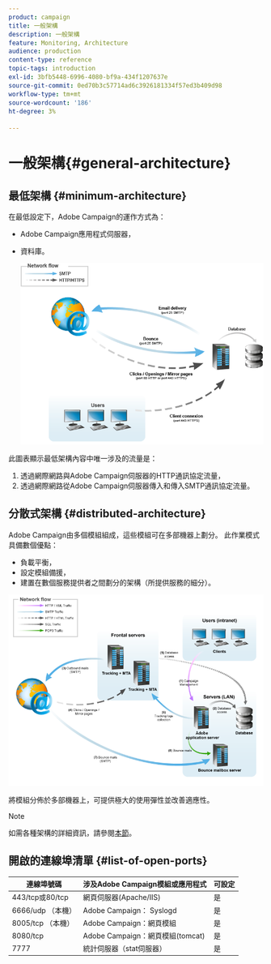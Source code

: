 ```yaml
---
product: campaign
title: 一般架構
description: 一般架構
feature: Monitoring, Architecture
audience: production
content-type: reference
topic-tags: introduction
exl-id: 3bfb5448-6996-4080-bf9a-434f1207637e
source-git-commit: 0ed70b3c57714ad6c3926181334f57ed3b409d98
workflow-type: tm+mt
source-wordcount: '186'
ht-degree: 3%

---
```


# 一般架構{#general-architecture}



## 最低架構 {#minimum-architecture}

在最低設定下，Adobe Campaign的運作方式為：

* Adobe Campaign應用程式伺服器，
* 資料庫。

  ![](assets/formation_exploitation.png)

此圖表顯示最低架構內容中唯一涉及的流量是：

1. 透過網際網路與Adobe Campaign伺服器的HTTP通訊協定流量，
1. 透過網際網路從Adobe Campaign伺服器傳入和傳入SMTP通訊協定流量。

## 分散式架構 {#distributed-architecture}

Adobe Campaign由多個模組組成，這些模組可在多部機器上劃分。 此作業模式具備數個優點：

* 負載平衡，
* 設定模組備援，
* 建置在數個服務提供者之間劃分的架構（所提供服務的細分）。

![](assets/architecturerepartie.png)

將模組分佈於多部機器上，可提供極大的使用彈性並改善適應性。

>[!NOTE]
>
>如需各種架構的詳細資訊，請參閱[本節](../../installation/using/general-architecture.md)。

## 開啟的連線埠清單 {#list-of-open-ports}

| 連線埠號碼 | 涉及Adobe Campaign模組或應用程式 | 可設定 |
|---|---|---|
| 443/tcp或80/tcp | 網頁伺服器(Apache/IIS) | 是 |
| 6666/udp （本機） | Adobe Campaign： Syslogd | 是 |
| 8005/tcp （本機） | Adobe Campaign：網頁模組 | 是 |
| 8080/tcp | Adobe Campaign：網頁模組(tomcat) | 是 |
| 7777 | 統計伺服器（stat伺服器） | 是 |
